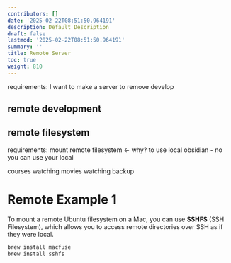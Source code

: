 ```yaml
---
contributors: []
date: '2025-02-22T08:51:50.964191'
description: Default Description
draft: false
lastmod: '2025-02-22T08:51:50.964191'
summary: ''
title: Remote Server
toc: true
weight: 810
---
```



requirements: 
I want to make a server to remove develop


## remote development


## remote filesystem

requirements: 
mount remote filesystem 
<- why? 
to use local obsidian - no you can use your local

courses watching
movies watching
backup


# Remote Example 1

To mount a remote Ubuntu filesystem on a Mac, you can use **SSHFS** (SSH Filesystem), which allows you to access remote directories over SSH as if they were local. 

   ```bash
   brew install macfuse
   brew install sshfs
   ```
